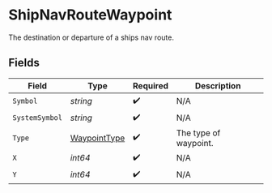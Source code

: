 # ShipNavRouteWaypoint

The destination or departure of a ships nav route.


## Fields

| Field                                               | Type                                                | Required                                            | Description                                         |
| --------------------------------------------------- | --------------------------------------------------- | --------------------------------------------------- | --------------------------------------------------- |
| `Symbol`                                            | *string*                                            | :heavy_check_mark:                                  | N/A                                                 |
| `SystemSymbol`                                      | *string*                                            | :heavy_check_mark:                                  | N/A                                                 |
| `Type`                                              | [WaypointType](../../models/shared/waypointtype.md) | :heavy_check_mark:                                  | The type of waypoint.                               |
| `X`                                                 | *int64*                                             | :heavy_check_mark:                                  | N/A                                                 |
| `Y`                                                 | *int64*                                             | :heavy_check_mark:                                  | N/A                                                 |